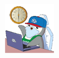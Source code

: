 <br/><br/><br/><br/><br/><br/>

<div style="text-align:right"><img src="./work-time.gif" width="160"></div>
